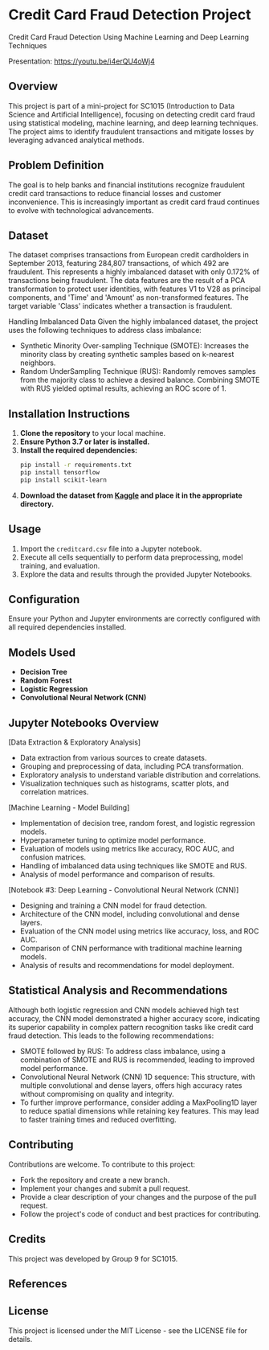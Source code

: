 # Credit Card Fraud Detection Project
Credit Card Fraud Detection Using Machine Learning and Deep Learning Techniques

Presentation: https://youtu.be/i4erQU4oWj4

## Overview
This project is part of a mini-project for SC1015 (Introduction to Data Science and Artificial Intelligence), focusing on detecting credit card fraud using statistical modeling, machine learning, and deep learning techniques. The project aims to identify fraudulent transactions and mitigate losses by leveraging advanced analytical methods.

## Problem Definition
The goal is to help banks and financial institutions recognize fraudulent credit card transactions to reduce financial losses and customer inconvenience. This is increasingly important as credit card fraud continues to evolve with technological advancements.

## Dataset
The dataset comprises transactions from European credit cardholders in September 2013, featuring 284,807 transactions, of which 492 are fraudulent. This represents a highly imbalanced dataset with only 0.172% of transactions being fraudulent. The data features are the result of a PCA transformation to protect user identities, with features V1 to V28 as principal components, and 'Time' and 'Amount' as non-transformed features. The target variable 'Class' indicates whether a transaction is fraudulent.

Handling Imbalanced Data
Given the highly imbalanced dataset, the project uses the following techniques to address class imbalance:
- Synthetic Minority Over-sampling Technique (SMOTE): Increases the minority class by creating synthetic samples based on k-nearest neighbors.
- Random UnderSampling Technique (RUS): Randomly removes samples from the majority class to achieve a desired balance.
Combining SMOTE with RUS yielded optimal results, achieving an ROC score of 1.

## Installation Instructions
1. **Clone the repository** to your local machine.
2. **Ensure Python 3.7 or later is installed.**
3. **Install the required dependencies:**
   ```bash
   pip install -r requirements.txt
   pip install tensorflow
   pip install scikit-learn
   ```
4. **Download the dataset from [Kaggle](https://www.kaggle.com/mlg-ulb/creditcardfraud) and place it in the appropriate directory.**

## Usage
1. Import the `creditcard.csv` file into a Jupyter notebook.
2. Execute all cells sequentially to perform data preprocessing, model training, and evaluation.
3. Explore the data and results through the provided Jupyter Notebooks.

## Configuration
Ensure your Python and Jupyter environments are correctly configured with all required dependencies installed.

## Models Used
- **Decision Tree**
- **Random Forest**
- **Logistic Regression**
- **Convolutional Neural Network (CNN)**

## Jupyter Notebooks Overview
[Data Extraction & Exploratory Analysis]
- Data extraction from various sources to create datasets.
- Grouping and preprocessing of data, including PCA transformation.
- Exploratory analysis to understand variable distribution and correlations.
- Visualization techniques such as histograms, scatter plots, and correlation matrices.

[Machine Learning - Model Building]
- Implementation of decision tree, random forest, and logistic regression models.
- Hyperparameter tuning to optimize model performance.
- Evaluation of models using metrics like accuracy, ROC AUC, and confusion matrices.
- Handling of imbalanced data using techniques like SMOTE and RUS.
- Analysis of model performance and comparison of results.

[Notebook #3: Deep Learning - Convolutional Neural Network (CNN)]
- Designing and training a CNN model for fraud detection.
- Architecture of the CNN model, including convolutional and dense layers.
- Evaluation of the CNN model using metrics like accuracy, loss, and ROC AUC.
- Comparison of CNN performance with traditional machine learning models.
- Analysis of results and recommendations for model deployment.

## Statistical Analysis and Recommendations
Although both logistic regression and CNN models achieved high test accuracy, the CNN model demonstrated a higher accuracy score, indicating its superior capability in complex pattern recognition tasks like credit card fraud detection. This leads to the following recommendations:
- SMOTE followed by RUS: To address class imbalance, using a combination of SMOTE and RUS is recommended, leading to improved model performance.
- Convolutional Neural Network (CNN) 1D sequence: This structure, with multiple convolutional and dense layers, offers high accuracy rates without compromising on quality and integrity.
- To further improve performance, consider adding a MaxPooling1D layer to reduce spatial dimensions while retaining key features. This may lead to faster training times and reduced overfitting.

## Contributing
Contributions are welcome. To contribute to this project:
- Fork the repository and create a new branch.
- Implement your changes and submit a pull request.
- Provide a clear description of your changes and the purpose of the pull request.
- Follow the project's code of conduct and best practices for contributing.

## Credits
This project was developed by Group 9 for SC1015. 

## References 


## License
This project is licensed under the MIT License - see the LICENSE file for details.
